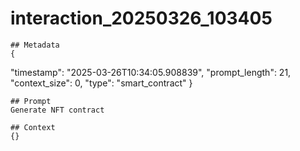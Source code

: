# interaction_20250326_103405

    ## Metadata
    {
  "timestamp": "2025-03-26T10:34:05.908839",
  "prompt_length": 21,
  "context_size": 0,
  "type": "smart_contract"
}

    ## Prompt
    Generate NFT contract

    ## Context
    {}
    